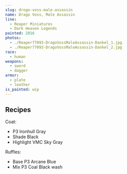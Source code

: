 ```yaml
---
slug: drogo-voss-male-assassin
name: Drago Voss, Male Assassin
line:
  - Reaper Miniatures
  - Dark Heaven Legends
painted: 2016
photos:
  - ./Reaper77093-DragoVossMaleAssassin-Dankel_1.jpg
  - ./Reaper77093-DragoVossMaleAssassin-Dankel_2.jpg
race:
  - human
weapons:
  - sword
  - dagger
armor:
  - plate
  - leather
is_painted: wip
---
```


## Recipes

Coat:

- P3 Ironhull Gray
- Shade Black
- Highlight VMC Sky Gray

Ruffles:

- Base P3 Arcane Blue
- Mix P3 Coal Black wash
